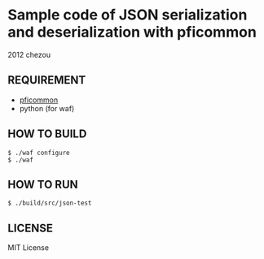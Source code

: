 Sample code of JSON serialization and deserialization with pficommon
==========================
2012 chezou

REQUIREMENT
--------------------

* [pficommon](https://github.com/pfi/pficommon)
* python (for waf)

HOW TO BUILD
--------------------
    $ ./waf configure
    $ ./waf

HOW TO RUN
--------------------
    $ ./build/src/json-test

LICENSE
--------------------
MIT License